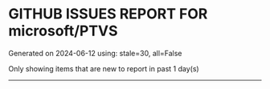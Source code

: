 
# GITHUB ISSUES REPORT FOR microsoft/PTVS


Generated on 2024-06-12 using: stale=30, all=False


Only showing items that are new to report in past 1 day(s)


---
